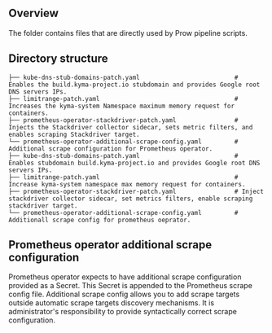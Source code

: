 ## Overview

The folder contains files that are directly used by Prow pipeline scripts.

## Directory structure

```
├── kube-dns-stub-domains-patch.yaml                          # Enables the build.kyma-project.io stubdomain and provides Google root DNS servers IPs.
├── limitrange-patch.yaml                                     # Increases the kyma-system Namespace maximum memory request for containers.
├── prometheus-operator-stackdriver-patch.yaml                # Injects the Stackdriver collector sidecar, sets metric filters, and enables scraping Stackdriver target.
└── prometheus-operator-additional-scrape-config.yaml         # Additional scrape configuration for Prometheus operator.
├── kube-dns-stub-domains-patch.yaml                          # Enables stubdomain build.kyma-project.io and provides Google root DNS servers IPs.
├── limitrange-patch.yaml                                     # Increase kyma-system namespace max memory request for containers.
├── prometheus-operator-stackdriver-patch.yaml                # Inject stackdriver collector sidecar, set metrics filters, enable scraping stackdriver target.
└── prometheus-operator-additional-scrape-config.yaml         # Additionall scrape config for prometheus oeprator.
```

## Prometheus operator additional scrape configuration

Prometheus operator expects to have additional scrape configuration provided as a Secret. This Secret is appended to the Prometheus scrape config file.
Additional scrape config allows you to add scrape targets outside automatic scrape targets discovery mechanisms.
It is administrator's responsibility to provide syntactically correct scrape configuration.
